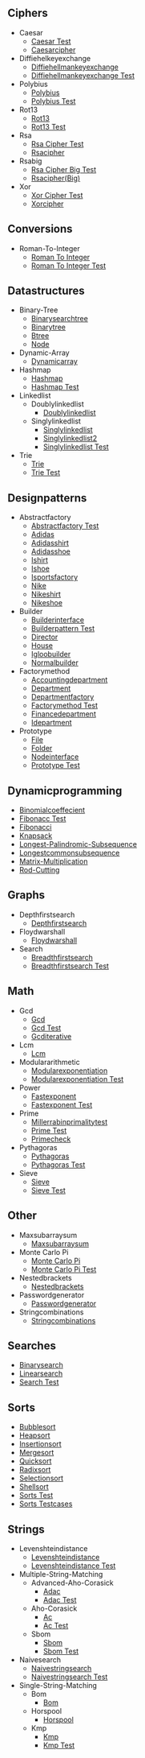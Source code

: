 
## Ciphers
  * Caesar
    * [Caesar Test](https://github.com/TheAlgorithms/Go/blob/master/ciphers/caesar/caesar_test.go)
    * [Caesarcipher](https://github.com/TheAlgorithms/Go/blob/master/ciphers/caesar/CaesarCipher.go)
  * Diffiehelkeyexchange
    * [Diffiehellmankeyexchange](https://github.com/TheAlgorithms/Go/blob/master/ciphers/diffiehelkeyexchange/diffieHellmanKeyExchange.go)
    * [Diffiehellmankeyexchange Test](https://github.com/TheAlgorithms/Go/blob/master/ciphers/diffiehelkeyexchange/diffieHellmanKeyExchange_test.go)
  * Polybius
    * [Polybius](https://github.com/TheAlgorithms/Go/blob/master/ciphers/polybius/polybius.go)
    * [Polybius Test](https://github.com/TheAlgorithms/Go/blob/master/ciphers/polybius/polybius_test.go)
  * Rot13
    * [Rot13](https://github.com/TheAlgorithms/Go/blob/master/ciphers/rot13/rot13.go)
    * [Rot13 Test](https://github.com/TheAlgorithms/Go/blob/master/ciphers/rot13/rot13_test.go)
  * Rsa
    * [Rsa Cipher Test](https://github.com/TheAlgorithms/Go/blob/master/ciphers/rsa/rsa_cipher_test.go)
    * [Rsacipher](https://github.com/TheAlgorithms/Go/blob/master/ciphers/rsa/RSAcipher.go)
  * Rsabig
    * [Rsa Cipher Big Test](https://github.com/TheAlgorithms/Go/blob/master/ciphers/rsaBig/rsa_cipher_big_test.go)
    * [Rsacipher(Big)](https://github.com/TheAlgorithms/Go/blob/master/ciphers/rsaBig/RSAcipher(Big).go)
  * Xor
    * [Xor Cipher Test](https://github.com/TheAlgorithms/Go/blob/master/ciphers/xor/xor_cipher_test.go)
    * [Xorcipher](https://github.com/TheAlgorithms/Go/blob/master/ciphers/xor/xorCipher.go)

## Conversions
  * Roman-To-Integer
    * [Roman To Integer](https://github.com/TheAlgorithms/Go/blob/master/conversions/roman-to-integer/roman_to_integer.go)
    * [Roman To Integer Test](https://github.com/TheAlgorithms/Go/blob/master/conversions/roman-to-integer/roman_to_integer_test.go)

## Datastructures
  * Binary-Tree
    * [Binarysearchtree](https://github.com/TheAlgorithms/Go/blob/master/datastructures/binary-tree/binarysearchtree.go)
    * [Binarytree](https://github.com/TheAlgorithms/Go/blob/master/datastructures/binary-tree/binarytree.go)
    * [Btree](https://github.com/TheAlgorithms/Go/blob/master/datastructures/binary-tree/btree.go)
    * [Node](https://github.com/TheAlgorithms/Go/blob/master/datastructures/binary-tree/node.go)
  * Dynamic-Array
    * [Dynamicarray](https://github.com/TheAlgorithms/Go/blob/master/datastructures/dynamic-array/dynamicarray.go)
  * Hashmap
    * [Hashmap](https://github.com/TheAlgorithms/Go/blob/master/datastructures/hashmap/hashmap.go)
    * [Hashmap Test](https://github.com/TheAlgorithms/Go/blob/master/datastructures/hashmap/hashmap_test.go)
  * Linkedlist
    * Doublylinkedlist
      * [Doublylinkedlist](https://github.com/TheAlgorithms/Go/blob/master/datastructures/linkedlist/doublylinkedlist/doublylinkedlist.go)
    * Singlylinkedlist
      * [Singlylinkedlist](https://github.com/TheAlgorithms/Go/blob/master/datastructures/linkedlist/singlylinkedlist/singlylinkedlist.go)
      * [Singlylinkedlist2](https://github.com/TheAlgorithms/Go/blob/master/datastructures/linkedlist/singlylinkedlist/singlylinkedlist2.go)
      * [Singlylinkedlist Test](https://github.com/TheAlgorithms/Go/blob/master/datastructures/linkedlist/singlylinkedlist/singlylinkedlist_test.go)
  * Trie
    * [Trie](https://github.com/TheAlgorithms/Go/blob/master/datastructures/trie/trie.go)
    * [Trie Test](https://github.com/TheAlgorithms/Go/blob/master/datastructures/trie/trie_test.go)

## Designpatterns
  * Abstractfactory
    * [Abstractfactory Test](https://github.com/TheAlgorithms/Go/blob/master/designpatterns/abstractfactory/abstractfactory_test.go)
    * [Adidas](https://github.com/TheAlgorithms/Go/blob/master/designpatterns/abstractfactory/adidas.go)
    * [Adidasshirt](https://github.com/TheAlgorithms/Go/blob/master/designpatterns/abstractfactory/adidasshirt.go)
    * [Adidasshoe](https://github.com/TheAlgorithms/Go/blob/master/designpatterns/abstractfactory/adidasshoe.go)
    * [Ishirt](https://github.com/TheAlgorithms/Go/blob/master/designpatterns/abstractfactory/ishirt.go)
    * [Ishoe](https://github.com/TheAlgorithms/Go/blob/master/designpatterns/abstractfactory/ishoe.go)
    * [Isportsfactory](https://github.com/TheAlgorithms/Go/blob/master/designpatterns/abstractfactory/isportsFactory.go)
    * [Nike](https://github.com/TheAlgorithms/Go/blob/master/designpatterns/abstractfactory/nike.go)
    * [Nikeshirt](https://github.com/TheAlgorithms/Go/blob/master/designpatterns/abstractfactory/nikeshirt.go)
    * [Nikeshoe](https://github.com/TheAlgorithms/Go/blob/master/designpatterns/abstractfactory/nikeshoe.go)
  * Builder
    * [Builderinterface](https://github.com/TheAlgorithms/Go/blob/master/designpatterns/builder/builderinterface.go)
    * [Builderpattern Test](https://github.com/TheAlgorithms/Go/blob/master/designpatterns/builder/builderpattern_test.go)
    * [Director](https://github.com/TheAlgorithms/Go/blob/master/designpatterns/builder/director.go)
    * [House](https://github.com/TheAlgorithms/Go/blob/master/designpatterns/builder/house.go)
    * [Igloobuilder](https://github.com/TheAlgorithms/Go/blob/master/designpatterns/builder/igloobuilder.go)
    * [Normalbuilder](https://github.com/TheAlgorithms/Go/blob/master/designpatterns/builder/normalbuilder.go)
  * Factorymethod
    * [Accountingdepartment](https://github.com/TheAlgorithms/Go/blob/master/designpatterns/factorymethod/accountingDepartment.go)
    * [Department](https://github.com/TheAlgorithms/Go/blob/master/designpatterns/factorymethod/department.go)
    * [Departmentfactory](https://github.com/TheAlgorithms/Go/blob/master/designpatterns/factorymethod/departmentFactory.go)
    * [Factorymethod Test](https://github.com/TheAlgorithms/Go/blob/master/designpatterns/factorymethod/factorymethod_test.go)
    * [Financedepartment](https://github.com/TheAlgorithms/Go/blob/master/designpatterns/factorymethod/financeDepartment.go)
    * [Idepartment](https://github.com/TheAlgorithms/Go/blob/master/designpatterns/factorymethod/idepartment.go)
  * Prototype
    * [File](https://github.com/TheAlgorithms/Go/blob/master/designpatterns/prototype/file.go)
    * [Folder](https://github.com/TheAlgorithms/Go/blob/master/designpatterns/prototype/folder.go)
    * [Nodeinterface](https://github.com/TheAlgorithms/Go/blob/master/designpatterns/prototype/nodeInterface.go)
    * [Prototype Test](https://github.com/TheAlgorithms/Go/blob/master/designpatterns/prototype/prototype_test.go)

## Dynamicprogramming
  * [Binomialcoeffecient](https://github.com/TheAlgorithms/Go/blob/master/dynamicprogramming/binomialcoeffecient.go)
  * [Fibonacc Test](https://github.com/TheAlgorithms/Go/blob/master/dynamicprogramming/fibonacc_test.go)
  * [Fibonacci](https://github.com/TheAlgorithms/Go/blob/master/dynamicprogramming/fibonacci.go)
  * [Knapsack](https://github.com/TheAlgorithms/Go/blob/master/dynamicprogramming/knapsack.go)
  * [Longest-Palindromic-Subsequence](https://github.com/TheAlgorithms/Go/blob/master/dynamicprogramming/longest-palindromic-subsequence.go)
  * [Longestcommonsubsequence](https://github.com/TheAlgorithms/Go/blob/master/dynamicprogramming/longestCommonSubsequence.go)
  * [Matrix-Multiplication](https://github.com/TheAlgorithms/Go/blob/master/dynamicprogramming/matrix-multiplication.go)
  * [Rod-Cutting](https://github.com/TheAlgorithms/Go/blob/master/dynamicprogramming/rod-cutting.go)

## Graphs
  * Depthfirstsearch
    * [Depthfirstsearch](https://github.com/TheAlgorithms/Go/blob/master/graphs/depthfirstsearch/depthfirstsearch.go)
  * Floydwarshall
    * [Floydwarshall](https://github.com/TheAlgorithms/Go/blob/master/graphs/floydwarshall/floydwarshall.go)
  * Search
    * [Breadthfirstsearch](https://github.com/TheAlgorithms/Go/blob/master/graphs/search/breadthFirstSearch.go)
    * [Breadthfirstsearch Test](https://github.com/TheAlgorithms/Go/blob/master/graphs/search/breadthFirstSearch_test.go)

## Math
  * Gcd
    * [Gcd](https://github.com/TheAlgorithms/Go/blob/master/math/gcd/gcd.go)
    * [Gcd Test](https://github.com/TheAlgorithms/Go/blob/master/math/gcd/gcd_test.go)
    * [Gcditerative](https://github.com/TheAlgorithms/Go/blob/master/math/gcd/gcditerative.go)
  * Lcm
    * [Lcm](https://github.com/TheAlgorithms/Go/blob/master/math/lcm/lcm.go)
  * Modulararithmetic
    * [Modularexponentiation](https://github.com/TheAlgorithms/Go/blob/master/math/modulararithmetic/modularexponentiation.go)
    * [Modularexponentiation Test](https://github.com/TheAlgorithms/Go/blob/master/math/modulararithmetic/modularexponentiation_test.go)
  * Power
    * [Fastexponent](https://github.com/TheAlgorithms/Go/blob/master/math/power/fastexponent.go)
    * [Fastexponent Test](https://github.com/TheAlgorithms/Go/blob/master/math/power/fastexponent_test.go)
  * Prime
    * [Millerrabinprimalitytest](https://github.com/TheAlgorithms/Go/blob/master/math/prime/millerrabinprimalitytest.go)
    * [Prime Test](https://github.com/TheAlgorithms/Go/blob/master/math/prime/prime_test.go)
    * [Primecheck](https://github.com/TheAlgorithms/Go/blob/master/math/prime/primecheck.go)
  * Pythagoras
    * [Pythagoras](https://github.com/TheAlgorithms/Go/blob/master/math/pythagoras/pythagoras.go)
    * [Pythagoras Test](https://github.com/TheAlgorithms/Go/blob/master/math/pythagoras/pythagoras_test.go)
  * Sieve
    * [Sieve](https://github.com/TheAlgorithms/Go/blob/master/math/sieve/Sieve.go)
    * [Sieve Test](https://github.com/TheAlgorithms/Go/blob/master/math/sieve/sieve_test.go)

## Other
  * Maxsubarraysum
    * [Maxsubarraysum](https://github.com/TheAlgorithms/Go/blob/master/other/maxsubarraysum/maxsubarraysum.go)
  * Monte Carlo Pi
    * [Monte Carlo Pi](https://github.com/TheAlgorithms/Go/blob/master/other/monte_carlo_pi/monte_carlo_pi.go)
    * [Monte Carlo Pi Test](https://github.com/TheAlgorithms/Go/blob/master/other/monte_carlo_pi/monte_carlo_pi_test.go)
  * Nestedbrackets
    * [Nestedbrackets](https://github.com/TheAlgorithms/Go/blob/master/other/nestedbrackets/nestedbrackets.go)
  * Passwordgenerator
    * [Passwordgenerator](https://github.com/TheAlgorithms/Go/blob/master/other/passwordgenerator/passwordgenerator.go)
  * Stringcombinations
    * [Stringcombinations](https://github.com/TheAlgorithms/Go/blob/master/other/stringcombinations/stringcombinations.go)

## Searches
  * [Binarysearch](https://github.com/TheAlgorithms/Go/blob/master/searches/binarysearch.go)
  * [Linearsearch](https://github.com/TheAlgorithms/Go/blob/master/searches/linearsearch.go)
  * [Search Test](https://github.com/TheAlgorithms/Go/blob/master/searches/search_test.go)

## Sorts
  * [Bubblesort](https://github.com/TheAlgorithms/Go/blob/master/sorts/bubblesort.go)
  * [Heapsort](https://github.com/TheAlgorithms/Go/blob/master/sorts/heapsort.go)
  * [Insertionsort](https://github.com/TheAlgorithms/Go/blob/master/sorts/insertionsort.go)
  * [Mergesort](https://github.com/TheAlgorithms/Go/blob/master/sorts/mergesort.go)
  * [Quicksort](https://github.com/TheAlgorithms/Go/blob/master/sorts/quicksort.go)
  * [Radixsort](https://github.com/TheAlgorithms/Go/blob/master/sorts/radixsort.go)
  * [Selectionsort](https://github.com/TheAlgorithms/Go/blob/master/sorts/selectionsort.go)
  * [Shellsort](https://github.com/TheAlgorithms/Go/blob/master/sorts/shellsort.go)
  * [Sorts Test](https://github.com/TheAlgorithms/Go/blob/master/sorts/sorts_test.go)
  * [Sorts Testcases](https://github.com/TheAlgorithms/Go/blob/master/sorts/sorts_testcases.go)

## Strings
  * Levenshteindistance
    * [Levenshteindistance](https://github.com/TheAlgorithms/Go/blob/master/strings/levenshteindistance/levenshteinDistance.go)
    * [Levenshteindistance Test](https://github.com/TheAlgorithms/Go/blob/master/strings/levenshteindistance/levenshteinDistance_test.go)
  * Multiple-String-Matching
    * Advanced-Aho-Corasick
      * [Adac](https://github.com/TheAlgorithms/Go/blob/master/strings/multiple-string-matching/advanced-aho-corasick/adac.go)
      * [Adac Test](https://github.com/TheAlgorithms/Go/blob/master/strings/multiple-string-matching/advanced-aho-corasick/adac_test.go)
    * Aho-Corasick
      * [Ac](https://github.com/TheAlgorithms/Go/blob/master/strings/multiple-string-matching/aho-corasick/ac.go)
      * [Ac Test](https://github.com/TheAlgorithms/Go/blob/master/strings/multiple-string-matching/aho-corasick/ac_test.go)
    * Sbom
      * [Sbom](https://github.com/TheAlgorithms/Go/blob/master/strings/multiple-string-matching/sbom/sbom.go)
      * [Sbom Test](https://github.com/TheAlgorithms/Go/blob/master/strings/multiple-string-matching/sbom/sbom_test.go)
  * Naivesearch
    * [Naivestringsearch](https://github.com/TheAlgorithms/Go/blob/master/strings/naivesearch/naiveStringSearch.go)
    * [Naivestringsearch Test](https://github.com/TheAlgorithms/Go/blob/master/strings/naivesearch/naiveStringSearch_test.go)
  * Single-String-Matching
    * Bom
      * [Bom](https://github.com/TheAlgorithms/Go/blob/master/strings/single-string-matching/bom/bom.go)
    * Horspool
      * [Horspool](https://github.com/TheAlgorithms/Go/blob/master/strings/single-string-matching/horspool/horspool.go)
    * Kmp
      * [Kmp](https://github.com/TheAlgorithms/Go/blob/master/strings/single-string-matching/kmp/kmp.go)
      * [Kmp Test](https://github.com/TheAlgorithms/Go/blob/master/strings/single-string-matching/kmp/kmp_test.go)
